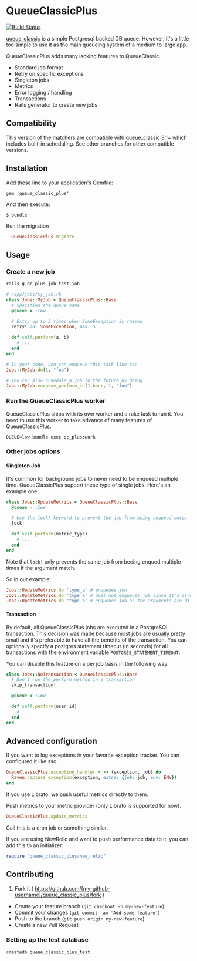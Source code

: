 # QueueClassicPlus

[![Build Status](https://travis-ci.org/rainforestapp/queue_classic_plus.svg?branch=master)](https://travis-ci.org/rainforestapp/queue_classic_plus)

[queue_classic](https://github.com/QueueClassic/queue_classic) is a simple Postgresql backed DB queue. However, it's a little too simple to use it as the main queueing system of a medium to large app.

QueueClassicPlus adds many lacking features to QueueClassic.

- Standard job format
- Retry on specific exceptions
- Singleton jobs
- Metrics
- Error logging / handling
- Transactions
- Rails generator to create new jobs

## Compatibility

This version of the matchers are compatible with queue_classic 3.1+ which includes built-in scheduling. See other branches for other compatible versions.

## Installation

Add these line to your application's Gemfile:

    gem 'queue_classic_plus'

And then execute:

    $ bundle

Run the migration

```ruby
  QueueClassicPlus.migrate
```

## Usage

### Create a new job

```bash
rails g qc_plus_job test_job
```

```ruby
# /app/jobs/my_job.rb
class Jobs::MyJob < QueueClassicPlus::Base
  # Specified the queue name
  @queue = :low

  # Extry up to 5 times when SomeException is raised
  retry! on: SomeException, max: 5

  def self.perform(a, b)
    # ...
  end
end

# In your code, you can enqueue this task like so:
Jobs::MyJob.do(1, "foo")

# You can also schedule a job in the future by doing
Jobs::MyJob.enqueue_perform_in(1.hour, 1, "foo")
```

### Run the QueueClassicPlus worker

QueueClassicPlus ships with its own worker and a rake task to run it. You need to use this worker to take advance of many features of QueueClassicPlus.

```
QUEUE=low bundle exec qc_plus:work
```

### Other jobs options

#### Singleton Job

It's common for background jobs to never need to be enqueed multiple time. QueueClassicPlus support these type of single jobs. Here's an example one:

```ruby
class Jobs::UpdateMetrics < QueueClassicPlus::Base
  @queue = :low

  # Use the lock! keyword to prevent the job from being enqueud once.
  lock!

  def self.perform(metric_type)
    # ...
  end
end

```

Note that `lock!` only prevents the same job from beeing enqued multiple times if the argument match.

So in our example:

```ruby
Jobs::UpdateMetrics.do 'type_a' # enqueues job
Jobs::UpdateMetrics.do 'type_a' # does not enqueues job since it's already queued
Jobs::UpdateMetrics.do 'type_b' # enqueues job as the arguments are different.
```

#### Transaction

By default, all QueueClassicPlus jobs are executed in a PostgreSQL
transaction. This decision was made because most jobs are usually
pretty small and it's preferable to have all the benefits of the
transaction. You can optionally specify a postgres statement timeout
(in seconds) for all transactions with the environment variable
`POSTGRES_STATEMENT_TIMEOUT`.

You can disable this feature on a per job basis in the following way:

```ruby
class Jobs::NoTransaction < QueueClassicPlus::Base
  # Don't run the perform method in a transaction
  skip_transaction!

  @queue = :low

  def self.perform(user_id)
    # ...
  end
end
```

## Advanced configuration

If you want to log exceptions in your favorite exception tracker. You can configured it like sso:

```ruby
QueueClassicPlus.exception_handler = -> (exception, job) do
  Raven.capture_exception(exception, extra: {job: job, env: ENV})
end
```

If you use Librato, we push useful metrics directly to them.

Push metrics to your metric provider (only Librato is supported for now).

```ruby
QueueClassicPlus.update_metrics
```

Call this is a cron job or something similar.

If you are using NewRelic and want to push performance data to it, you can add this to an initializer:

```ruby
require "queue_classic_plus/new_relic"
```

## Contributing

1. Fork it ( https://github.com/[my-github-username]/queue_classic_plus/fork )
- Create your feature branch (`git checkout -b my-new-feature`)
- Commit your changes (`git commit -am 'Add some feature'`)
- Push to the branch (`git push origin my-new-feature`)
- Create a new Pull Request

### Setting up the test database

```
createdb queue_classic_plus_test
```
